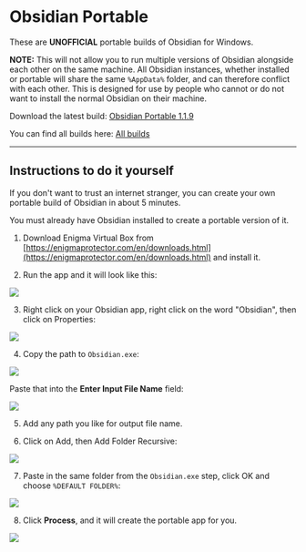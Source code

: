 # Obsidian Portable

These are **UNOFFICIAL** portable builds of Obsidian for Windows.

**NOTE:** This will not allow you to run multiple versions of Obsidian alongside each other on the same machine. All Obsidian instances, whether installed or portable will share the same `%AppData%` folder, and can therefore conflict with each other. This is designed for use by people who cannot or do not want to install the normal Obsidian on their machine.

Download the latest build: [Obsidian Portable 1.1.9](https://github.com/alangrainger/obsidian-portable/releases/download/1.1.9/Obsidian.Portable.1.1.9.exe)

You can find all builds here: [All builds](https://github.com/alangrainger/obsidian-portable/releases)

---

## Instructions to do it yourself

If you don't want to trust an internet stranger, you can create your own portable build of Obsidian in about 5 minutes.

You must already have Obsidian installed to create a portable version of it.

1. Download Enigma Virtual Box from [https://enigmaprotector.com/en/downloads.html](https://enigmaprotector.com/en/downloads.html) and install it.

2. Run the app and it will look like this:

![](https://i.imgur.com/VZUvOXu.png)

3. Right click on your Obsidian app, right click on the word "Obsidian", then click on Properties:

![](https://i.imgur.com/ipcIGNx.png)

4. Copy the path to `Obsidian.exe`:

![](https://i.imgur.com/b84BJU5.png)

Paste that into the **Enter Input File Name** field:

![](https://i.imgur.com/JnDq0fj.png)

5. Add any path you like for output file name.

6. Click on Add, then Add Folder Recursive:

![](https://i.imgur.com/4rAJeWo.png)

7. Paste in the same folder from the `Obsidian.exe` step, click OK and choose `%DEFAULT FOLDER%`:

![](https://i.imgur.com/vJ6Mazz.png)

8. Click **Process**, and it will create the portable app for you.

![](https://i.imgur.com/oEqMMBQ.png)
